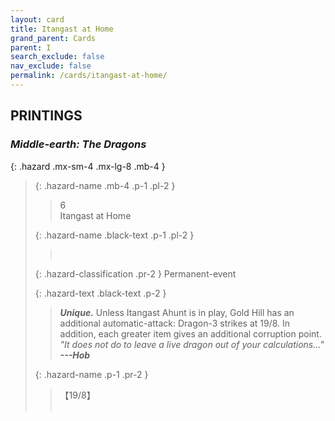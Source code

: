```yaml
---
layout: card
title: Itangast at Home
grand_parent: Cards
parent: I
search_exclude: false
nav_exclude: false
permalink: /cards/itangast-at-home/
---
```


## PRINTINGS


### _Middle-earth: The Dragons_

{: .hazard .mx-sm-4 .mx-lg-8 .mb-4 }
> {: .hazard-name .mb-4 .p-1 .pl-2 }
> > <div class="hazard-mp">6</div>
> > <div class="card-name">Itangast at Home</div>
>
> {: .hazard-name .black-text .p-1 .pl-2 }
> > &nbsp;
>
> {: .hazard-classification .pr-2 }
> Permanent-event
>
> {: .hazard-text .black-text .p-2 }
> > _**Unique.**_ Unless Itangast Ahunt is in play, Gold Hill has an additional automatic-attack: Dragon-3 strikes at 19/8. In addition, each greater item gives an additional corruption point. <br>_"It does not do to leave a live dragon out of your calculations..."_ ***---Hob*** 
>
> {: .hazard-name .p-1 .pr-2 }
> > <div class="card-shield">【19/8】</div>
> > <div class="card-corruption">&nbsp;</div>
